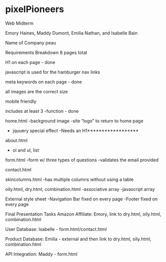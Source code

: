 # pixelPioneers
Web Midterm

Emory Haines, Maddy Dumont, Emilia Nathan, and Isabelle Bain

Name of Company
peau

Requirements Breakdown
8 pages total 

H1 on each page - done

javascript is used for the hamburger nav links 

meta keywords on each page - done

all images are the correct size

mobile friendly

includes at least 3 
-function - done

home.html 
-background image
-site “logo” to return to home page
- jquuery special effect
-Needs an H1******************

about.html
- ol and ul, list

form.html
-form w/ three types of questions
-validates the email provided

contact.html

skincolumns.html 
-has multiple columns without using a table

oily.html, dry.html, combination.html
-associative array
-javascript array

External style sheet
-Navigation Bar fixed on every page
-Footer fixed on every page


Final Presentation Tasks
Amazon Affiliate: Emory, link to dry.html,
oily.html, combination.html

User Database: Isabelle - form.html/contact.html

Product Database: Emilia - external and then link to dry.html,
oily.html, combination.html

API Integration: Maddy - form.html
